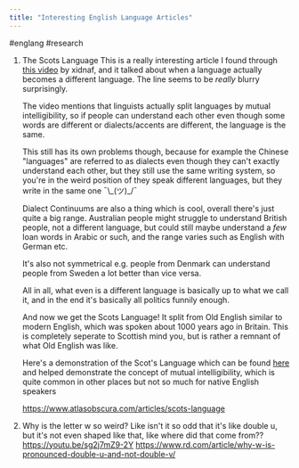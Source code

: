 ```yaml
---
title: "Interesting English Language Articles"
---
```


#englang #research
1. The Scots Language
	This is a really interesting article I found through [this video](https://www.youtube.com/watch?v=zP-PV9ryXM4) by xidnaf, and it talked about when a language actually becomes a different language. The line seems to be *really* blurry surprisingly.
	
	The video mentions that linguists actually split languages by mutual intelligibility, so if people can understand each other even though some words are different or dialects/accents are different, the language is the same.
	
	This still has its own problems though, because for example the Chinese "languages" are referred to as dialects even though they can't exactly understand each other, but they still use the same writing system, so you're in the weird position of they speak different languages, but they write in the same one ¯\\\_(ツ)\_/¯
	
	Dialect Continuums are also a thing which is cool, overall there's just quite a big range. Australian people might struggle to understand British people, not a different language, but could still maybe understand a *few* loan words in Arabic or such, and the range varies such as English with German etc.
	
	It's also not symmetrical e.g. people from Denmark can understand people from Sweden a lot better than vice versa.
	
	All in all, what even is a different language is basically up to what we call it, and in the end it's basically all politics funnily enough.
	
	And now we get the Scots Language! It split from Old English similar to modern English, which was spoken about 1000 years ago in Britain. This is completely seperate to Scottish mind you, but is rather a remnant of what Old English was like.
	
	Here's a demonstration of the Scot's Language which can be found [here](https://youtu.be/cENbkHS3mnY) and helped demonstrate the concept of mutual intelligibility, which is quite common in other places but not so much for native English speakers
	 
	https://www.atlasobscura.com/articles/scots-language

2. Why is the letter w so weird?
	Like isn't it so odd that it's like double u, but it's not even shaped like that, like where did that come from??
	https://youtu.be/sg2j7mZ9-2Y
	https://www.rd.com/article/why-w-is-pronounced-double-u-and-not-double-v/

